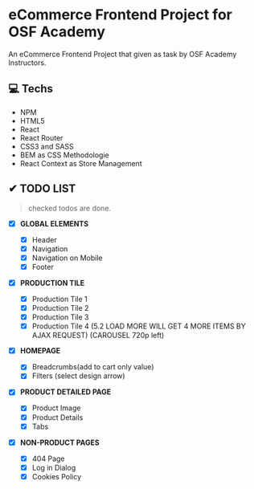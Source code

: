 # eCommerce Frontend Project for OSF Academy

An eCommerce Frontend Project that given as task by OSF Academy Instructors.

## 💻 Techs

- NPM
- HTML5
- React
- React Router
- CSS3 and SASS
- BEM as CSS Methodologie
- React Context as Store Management

## ✔ TODO LIST

> checked todos are done.

- [x] **GLOBAL ELEMENTS**

  - [x] Header
  - [x] Navigation
  - [x] Navigation on Mobile
  - [x] Footer

- [x] **PRODUCTION TILE**

  - [x] Production Tile 1
  - [x] Production Tile 2
  - [x] Production Tile 3
  - [x] Production Tile 4
        (5.2 LOAD MORE WILL GET 4 MORE ITEMS BY AJAX REQUEST)
        (CAROUSEL 720p left)

- [x] **HOMEPAGE**

  - [x] Breadcrumbs(add to cart only value)
  - [x] Filters (select design arrow)

- [x] **PRODUCT DETAILED PAGE**

  - [x] Product Image
  - [x] Product Details
  - [x] Tabs

- [x] **NON-PRODUCT PAGES**

  - [x] 404 Page
  - [x] Log in Dialog
  - [x] Cookies Policy
